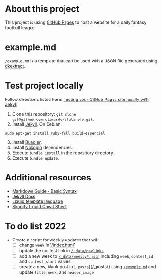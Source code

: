 # About this project
This project is using [GitHub Pages](https://pages.github.com/) to host a website for a daily fantasy football league.

# example.md
`/example.md` is a template that can be used with a JSON file generated using [dkextract](https://github.com/climardo/dkextract).

# Test project locally
Follow directions listed here: [Testing your GitHub Pages site locally with Jekyll](https://docs.github.com/en/github/working-with-github-pages/testing-your-github-pages-site-locally-with-jekyll)

1. Clone this repository: `git clone git@github.com:climardo/platanofb.git`.
2. Install [Jekyll](https://jekyllrb.com/docs/installation/). On Debian:
```
sudo apt-get install ruby-full build-essential
```
3. Install [Bundler](https://bundler.io/).
4. Install [Nokogiri](https://nokogiri.org/tutorials/installing_nokogiri.html) dependencies.
5. Execute `bundle install` in the repository directory.
6. Execute `bundle update`.

# Additional resources
- [Markdown Guide - Basic Syntax](https://www.markdownguide.org/basic-syntax/)
- [Jekyll Docs](https://jekyllrb.com/docs/step-by-step/01-setup/)
- [Liquid template language](https://shopify.github.io/liquid/basics/introduction/)
- [Shopify Liquid Cheat Sheet](https://www.shopify.com/partners/shopify-cheat-sheet)

# To do list 2022
- Create a script for weekly updates that will:
    - [ ] change `week` in ['/index.html'](/index.html)
    - [ ] update the contest link in [`/_data/navlinks`](/_data/navlinks)
    - [ ] add a new week to [`/_data/weekly*.json`](/_data/weekly*.json) including `week`, `contest_id` and `contest_start` values
    - [ ] create a new, blank post in [`_posts`]{/_posts/} using [`/example.md`](/example.md) and update `title`, `week`, and `header_image` 